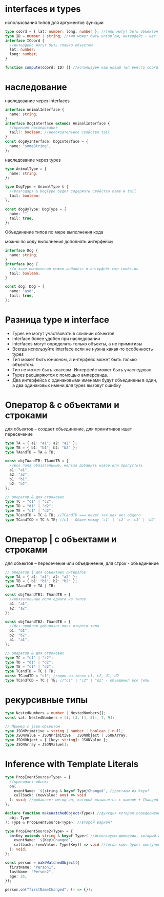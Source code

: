 # interfaces и types

использования типов для аргументов функции

```ts
type coord = { lat: number; long: number }; //типы могут быть объектом
type ID = number | string; //тип может быть union’ом, интерфейс - нет
interface ICoord {
  //интерфейс могут быть только объектом
  lat: number;
  long: number;
}

function compute(coord: ID) {} //используем наш новый тип вместо coord: {lat: number, long: number}
```

# наследование

наследование через interfaces

```ts
interface AnimalInterface {
  name: string;
}
interface DogInterface extends AnimalInterface {
  //принцип наследования
  tail?: boolean; //необязательное свойство tail
}
const dogByInterface: DogInterface = {
  name: "someString",
};
```

наследование через types

```ts
type AnimalType = {
  name: string;
};

type DogType = AnimalType & {
  //благодаря & DogType будет содержать свойства name и tail
  tail: boolean;
};

const dogByType: DogType = {
  name: "",
  tail: true,
};
```

Объединение типов по мере выполнения кода

можно по ходу выполнения дополнять интерфейсы

```ts
interface Dog {
  name: string;
}
interface Dog {
  //в ходе выполнения можно добавить в интерфейс еще свойство
  tail: boolean;
}

const dog: Dog = {
  name: "asd",
  tail: true,
};
```

# Разница type и interface

- Types не могут участвовать в слиянии объектов
- interface более удобен при наследовании
- interfaces могут определять только объекты, а не примитивы
- Всегда используйте interface если не нужна какая-то особенность types
- Тип может быть юнионом, а интерфейс может быть только объектом.
- Тип не может быть классом. Интерфейс может быть унаследован.
- Types расширяются с помощью амперсанда.
- Два интерфейса с одинаковыми именами будут объединены в один, а два одинаковых имени для types вызовут ошибку

# Оператор & с объектами и строками

для объектов – создает объединение, для примитивов ищет пересечение

```ts
type TA = { a1: "a1"; a2: "a2" };
type TB = { b1: "b1"; b2: "b2" };
type TAandTB = TA & TB;

const objTAandTB: TAandTB = {
  //все поля обязательные, нельзя добавить новое или пропустить
  a1: "a1",
  a2: "a2",
  b1: "b1",
  b2: "b2",
};

// оператор & для строковых
type TC = "c1" | "c2";
type TD = "d1" | "d2";
type TE = "c1" | "d2";
type TCandTD = TC & TD; //TCandTD === never так как нет общего
type TCandTCD = TC & TE; //c1 - Общее между 'c1' | 'c2' и 'c1' | 'd2‘
```

# Оператор | с объектами и строками

для объектов – пересечение или объединение, для строк - объединение

```ts
// оператор | для объектных литералов
type TA = { a1: "a1"; a2: "a2" };
type TB = { b1: "b1"; b2: "b2" };
type TAandTB = TA | TB;

const objTAandTB1: TAandTB = {
  //обязательные поля одного из типов
  a1: "a1",
  a2: "a2",
};

const objTAandTB2: TAandTB = {
  //без проблем добавляет поля второго типа
  b1: "b1",
  b2: "b2",
  a1: "a1",
};

// оператор & для строковых
type TC = "c1" | "c2";
type TD = "d1" | "d2";
type TE = "c1" | "d2";
type TCandTD = TC | TD;
const TCandTD = "c1"; //один из типов c1, c2, d1, d2
type TCandTCD = TC | TE; //"c1" | "c2" | "d2" - объединил все типы
```

# рекурсивные типы

```ts
type NestedNumbers = number | NestedNumbers[];
const val: NestedNumbers = [1, [3, [4, 5]], 7, 9];

// Пример с json-объектом
type JSONPrimitive = string | number | boolean | null;
type JSONValue = JSONPrimitive | JSONObject | JSONArray;
type JSONObject = { [key: string]: JSONValue };
type JSONArray = JSONValue[];
```

# Inference with Template Literals

```ts
type PropEventSource<Type> = {
  //принимает объект
  on(
    eventName: `${string & keyof Type}Changed`, //достаем из keyof
    callback: (newValue: any) => void
  ): void; //добавляет метод on, который вызывается с ключом + Changed
};

declare function makeWatchedObject<Type>( //функция которая переделывает в объект с методом on
  obj: Type
): Type & PropEventSource<Type>; //второй вариант

type PropEventSource2<Type> = {
  on<Key extends string & keyof Type>( //используем дженерик, который достанет ключ
    eventName: `${Key}Changed`,
    callback: (newValue: Type[Key]) => void //тогда ключ будет доступен и в коллбеке
  ): void;
};

const person = makeWatchedObject({
  firstName: "Person1",
  lastName: "Person2",
  age: 26,
});

person.on("firstNameChanged", () => {});
```
